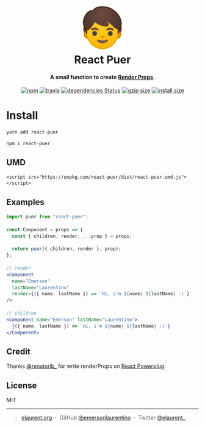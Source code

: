 <h1 align="center">
  <br><img src="./logo.png" alt="React Puer">
  <br>
  React Puer
  <br>
</h1>
<h4 align="center">A small function to create <a href="https://reactjs.org/docs/render-props.html" target="_blank">Render Props</a>.</h4>

<p align="center">
  <a href="https://www.npmjs.org/package/react-puer"><img src="https://img.shields.io/npm/v/react-puer.svg?style=flat" alt="npm"></a>
  <a href="https://travis-ci.org/emersonlaurentino/react-puer"><img src="https://travis-ci.org/emersonlaurentino/react-puer.svg?branch=master" alt="travis"></a>
  <a href="https://david-dm.org/emersonlaurentino/react-puer"><img src="https://david-dm.org/emersonlaurentino/react-puer/status.svg" alt="dependencies Status"></a>
  <a href="https://unpkg.com/react-puer/dist/react-puer.umd.js"><img src="http://img.badgesize.io/https://unpkg.com/react-puer/dist/react-puer.umd.js?compression=gzip" alt="gzip size"></a>
  <a href="https://packagephobia.now.sh/result?p=react-puer"><img src="https://packagephobia.now.sh/badge?p=react-puer" alt="install size"></a>
</p>

# Install

```
yarn add react-puer
```

```
npm i react-puer
```

## UMD

```
<script src="https://unpkg.com/react-puer/dist/react-puer.umd.js"></script>

```

## Examples

```jsx
import puer from "react-puer";

const Component = props => {
  const { children, render, ...prop } = props;

  return puer({ children, render }, prop);
};

// render
<Component
  name="Emerson"
  lastName="Laurentino"
  render={({ name, lastName }) => `Hi, i'm ${name} ${lastName} :)`}
/>

// children
<Component name="Emerson" lastName="Laurentino">
  {({ name, lastName }) => `Hi, i'm ${name} ${lastName} :)`}
</Component>
```

## Credit

Thanks [@renatorib_](https://twitter.com/renatorib_) for write renderProps on [React Powerplug](https://github.com/renatorib/react-powerplug).

## License

MIT

---

> [elaurent.org](http://elaurent.org) &nbsp;&middot;&nbsp;
> GitHub [@emersonlaurentino](https://github.com/emersonlaurentino) &nbsp;&middot;&nbsp;
> Twitter [@elaurent\_](https://twitter.com/elaurent_)
